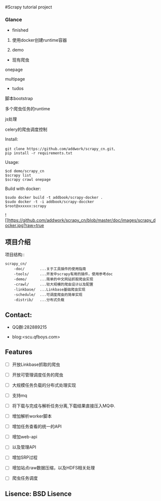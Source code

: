 #Scrapy  tutorial project

### Glance

 * finished
  
  1. 使用docker创建runtime容器
  
  2. demo

 * 现有爬虫
  
  onepage
  
  multipage

 * tudos
  
  脚本bootstrap
  
  多个爬虫任务的runtime
  
  js处理
  
  celery的爬虫调度控制

Install:

    git clone https://github.com/addwork/scrapy_cn.git、
    pip install -r requirements.txt

Usage:

    $cd demo/scrapy_cn
    $scrapy list
    $scrapy crawl onepage

Build with docker:

    $sudo docker build -t addbook/scrapy-docker .
    $sudo docker -t -i addbook/scrapy-doccker
    $root@xxxxxx:scrapy

![]https://github.com/addwork/scrapy_cn/blob/master/doc/images/scrapy_docker.jpg?raw=true

## 项目介绍

项目结构::

    scrapy_cn/
        -doc/       ...关于工具插件的使用指南
        -tools/     ...开发中scrapy有用的插件，使用参考doc
        -demo/      ...简单的中文网站抓取爬虫实现
        -crawl/     ...较大规模的爬虫设计以及配置
        -linkbase/  ...Linkbase基础爬虫实现
        -schedule/  ...可调度爬虫的简单实现
        -distrib/   ...分布式负载

## Contact:

- QQ群:282889215  

- blog:<scu.qfboys.com>  

## Features

- [ ] 开放Linkbase抓取的爬虫
- [ ] 开放可管理调度任务的爬虫
- [ ] 大规模任务负载的分布式处理实现
- [ ] 支持mq
- [ ] 将下载与完成与解析任务分离,下载结果直接压入MQ中.
- [ ] 增加解析worker脚本

- [ ] 增加任务查看的统一的API
- [ ] 增加web-api
- [ ] 以及管理API
- [ ] 增加SRP过程

- [ ] 增加站点raw数据压缩，以及HDFS相关处理
- [ ] 爬虫任务调度

## Lisence: BSD Lisence


